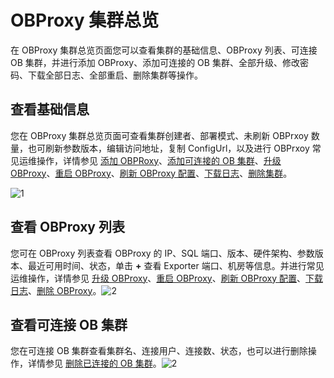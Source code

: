 OBProxy 集群总览 
=================================

在 OBProxy 集群总览页面您可以查看集群的基础信息、OBProxy 列表、可连接 OB 集群，并进行添加 OBProxy、添加可连接的 OB 集群、全部升级、修改密码、下载全部日志、全部重启、删除集群等操作。

查看基础信息 
---------------------------

您在 OBProxy 集群总览页面可查看集群创建者、部署模式、未刷新 OBPrxoy 数量，也可刷新参数版本，编辑访问地址，复制 ConfigUrl，以及进行 OBPrxoy 常见运维操作，详情参见 [添加 OBPRoxy](/zh-CN/3.ob-cloud-platform/8.obproxy-management/6.add-obproxy.md)、[添加可连接的 OB 集群](/zh-CN/3.ob-cloud-platform/8.obproxy-management/10.add-a-connectable-ob-cluster.md)、[升级 OBProxy](/zh-CN/3.ob-cloud-platform/8.obproxy-management/5.upgrade-obproxy.md)、[重启 OBProxy](/zh-CN/3.ob-cloud-platform/8.obproxy-management/4.restart-obproxy.md)、[刷新 OBProxy 配置](/zh-CN/3.ob-cloud-platform/8.obproxy-management/7.refresh-obproxy-configuration.md)、[下载日志](/zh-CN/3.ob-cloud-platform/4.manage-clusters/3.basic-operations/15.download-log.md)、[删除集群](/zh-CN/3.ob-cloud-platform/4.manage-clusters/3.basic-operations/3.delete-a-cluster.md)。

![1](https://help-static-aliyun-doc.aliyuncs.com/assets/img/zh-CN/5470460261/p265886.png)

查看 OBProxy 列表 
----------------------------------

您可在 OBProxy 列表查看 OBProxy 的 IP、SQL 端口、版本、硬件架构、参数版本、最近可用时间、状态，单击 **+** 查看 Exporter 端口、机房等信息。并进行常见运维操作，详情参见 [升级 OBProxy](/zh-CN/3.ob-cloud-platform/8.obproxy-management/5.upgrade-obproxy.md)、[重启 OBProxy](/zh-CN/3.ob-cloud-platform/8.obproxy-management/4.restart-obproxy.md)、[刷新 OBProxy 配置](/zh-CN/3.ob-cloud-platform/8.obproxy-management/7.refresh-obproxy-configuration.md)、[下载日志](/zh-CN/3.ob-cloud-platform/4.manage-clusters/3.basic-operations/15.download-log.md)、[删除 OBProxy](/zh-CN/3.ob-cloud-platform/8.obproxy-management/3.delete-obproxy.md)。![2](https://help-static-aliyun-doc.aliyuncs.com/assets/img/zh-CN/6470460261/p265887.png)

查看可连接 OB 集群 
--------------------------------

您在可连接 OB 集群查看集群名、连接用户、连接数、状态，也可以进行删除操作，详情参见 [删除已连接的 OB 集群](/zh-CN/3.ob-cloud-platform/8.obproxy-management/14.delete-a-connected-ob-cluster.md)。![2](https://help-static-aliyun-doc.aliyuncs.com/assets/img/zh-CN/6470460261/p265888.png)
